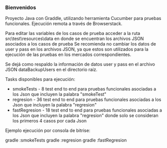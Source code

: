  ### Bienvenidos

Proyecto Java con Graddle, utilizando herramienta Cucumber para pruebas funcionales. 
Ejecución remota a través de Browserstack.

Para editar las variables de los casos de prueba acceder a la ruta src\test\resources\data en donde se encuentran los archivos JSON asociados a los casos de prueba
Se recomienda no cambiar los datos de user y pass en los archivos JSON, ya que estos son utilizados para la ejecución de las pruebas en los mercados correspondientes. 

Se dejá como respaldo la información de datos user y pass en el archivo JSON dataBackupUsers en el directorio raíz.


Tasks disponibles para ejecución:
- smokeTests - 8 test end to end para pruebas funcionales asociadas a los Json que incluyen la palabra "smokeTest"
- regresion - 36 test end to end para pruebas funcionales asociadas a los Json que incluyen la palabra "regresion"
- fastRegresion - 18 test end to end para pruebas funcionales asociadas a los Json que incluyen la palabra "regresion" donde solo se consideran los primeros 4 casos por cada Json

Ejemplo ejecución por consola de bitrise:

gradle :smokeTests 
gradle :regresion
gradle :fastRegresion
